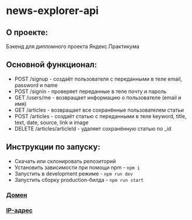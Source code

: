 # **news-explorer-api**

## О проекте:
Бэкенд для дипломного проекта Яндекс.Практикума

## Основной функционал: 
- POST /signup - создаёт пользователя с переданными в теле email, password и name
- POST /signin - проверяет переданные в теле почту и пароль
- GET /users/me - возвращает информацию о пользователе (email и имя)
- GET /articles - возвращает все сохранённые пользователем статьи
- POST /articles - создаёт статью с переданными в теле keyword, title, text, date, source, link и image
- DELETE /articles/articleId - удаляет сохранённую статью  по _id

## Инструкции по запуску:
- Скачать или склонировать репозиторий
- Установить зависимости при помощи npm - `npm i`
- Запустить в development режиме - `npm run dev`
- Запустить сборку production-билда - `npm run start`

### [Домен](http://oknewsexplorer.students.nomoreparties.co)

### [IP-адрес](http://178.154.231.148)
